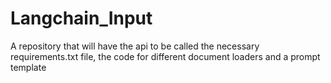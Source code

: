 # Langchain_Input
A repository that will have the api to be called the necessary requirements.txt file, the code for different document loaders and a prompt template
